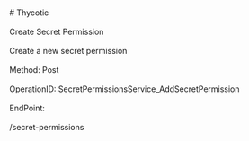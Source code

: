 <br>#     Thycotic</br>
<br>Create Secret Permission</br>
<br>Create a new secret permission</br>
<br>Method: Post</br>
<br>OperationID: SecretPermissionsService_AddSecretPermission</br>
<br>EndPoint:</br>
<br>/secret-permissions</br>

